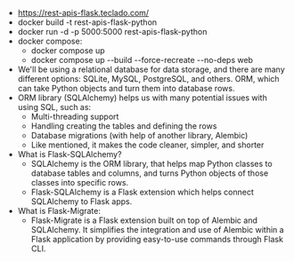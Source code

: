 - https://rest-apis-flask.teclado.com/
- docker build -t rest-apis-flask-python
- docker run -d -p 5000:5000 rest-apis-flask-python
- docker compose:
  - docker compose up
  - docker compose up --build --force-recreate --no-deps web
- We'll be using a relational database for data storage, and there are many different options: SQLite, MySQL, PostgreSQL, and others. ORM, which can take Python objects and turn them into database rows.
- ORM library (SQLAlchemy) helps us with many potential issues with using SQL, such as:
  - Multi-threading support
  - Handling creating the tables and defining the rows
  - Database migrations (with help of another library, Alembic)
  - Like mentioned, it makes the code cleaner, simpler, and shorter
- What is Flask-SQLAlchemy?
  - SQLAlchemy is the ORM library, that helps map Python classes to database tables and columns, and turns Python objects of those classes into specific rows.
  - Flask-SQLAlchemy is a Flask extension which helps connect SQLAlchemy to Flask apps.
- What is Flask-Migrate:
  - Flask-Migrate is a Flask extension built on top of Alembic and SQLAlchemy. It simplifies the integration and use of Alembic within a Flask application by providing easy-to-use commands through Flask CLI.
